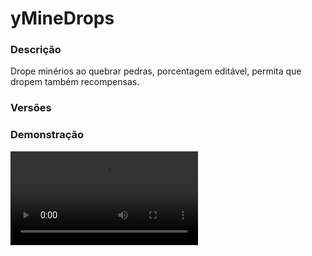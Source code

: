 # yMineDrops
<secondary-label ref="factions"/>

### Descrição
Drope minérios ao quebrar pedras, porcentagem editável, permita que dropem também recompensas.

### Versões
<secondary-label ref="1.8"/>
<secondary-label ref="1.9"/>
<secondary-label ref="1.12"/>
<secondary-label ref="1.16"/>

### Demonstração
<video src="//www.youtube.com/watch?v=tAjvIYekJoY"/>


<chapter title="Comandos" id="commands" collapsible="true">
<code-block lang="plain text">/minerar - Para ir até o mundo de mineração</code-block>
</chapter>



## Erros comuns
<primary-label ref="errors"/>

Antes de configurar o plugin, revise os pontos listados aqui para evitar problemas frequentes durante a configuração.

<seealso style="cards">
    <category ref="wrs">
        <a href="yplugins.md"></a>        <a href="https://ystoreplugins.com.br/plugins/detalhes/22-yMineDrops">Site do plugin yMineDrops</a>
    </category>
</seealso>